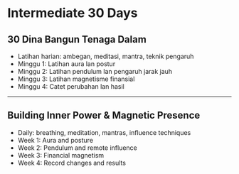 # Intermediate 30 Days

## 30 Dina Bangun Tenaga Dalam
- Latihan harian: ambegan, meditasi, mantra, teknik pengaruh
- Minggu 1: Latihan aura lan postur
- Minggu 2: Latihan pendulum lan pengaruh jarak jauh
- Minggu 3: Latihan magnetisme finansial
- Minggu 4: Catet perubahan lan hasil

---

## Building Inner Power & Magnetic Presence
- Daily: breathing, meditation, mantras, influence techniques
- Week 1: Aura and posture
- Week 2: Pendulum and remote influence
- Week 3: Financial magnetism
- Week 4: Record changes and results
